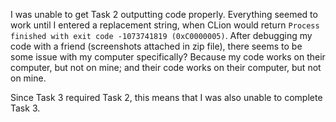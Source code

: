 I was unable to get Task 2 outputting code properly. Everything seemed to work until I entered a replacement string, when CLion would return `Process finished with exit code -1073741819 (0xC0000005)`. After debugging my code with a friend (screenshots attached in zip file), there seems to be some issue with my computer specifically? Because my code works on their computer, but not on mine; and their code works on their computer, but not on mine.

Since Task 3 required Task 2, this means that I was also unable to complete Task 3.